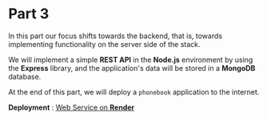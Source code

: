 # Part 3

In this part our focus shifts towards the backend, that is, towards implementing functionality on the server side of the stack.

We will implement a simple **REST API** in the **Node.js** environment by using the **Express** library, and the application's data will be stored in a **MongoDB** database.

At the end of this part, we will deploy a `phonebook` application to the internet.

**Deployment** : [Web Service on **Render**](https://render-test-kaoc.onrender.com)
